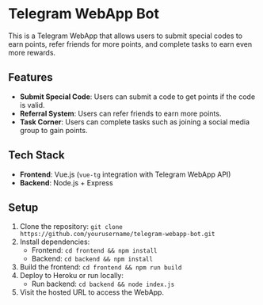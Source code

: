 # Telegram WebApp Bot

This is a Telegram WebApp that allows users to submit special codes to earn points, refer friends for more points, and complete tasks to earn even more rewards.

## Features

- **Submit Special Code**: Users can submit a code to get points if the code is valid.
- **Referral System**: Users can refer friends to earn more points.
- **Task Corner**: Users can complete tasks such as joining a social media group to gain points.

## Tech Stack

- **Frontend**: Vue.js (`vue-tg` integration with Telegram WebApp API)
- **Backend**: Node.js + Express

## Setup

1. Clone the repository: `git clone https://github.com/yourusername/telegram-webapp-bot.git`
2. Install dependencies:
   - Frontend: `cd frontend && npm install`
   - Backend: `cd backend && npm install`
3. Build the frontend: `cd frontend && npm run build`
4. Deploy to Heroku or run locally:
   - Run backend: `cd backend && node index.js`
5. Visit the hosted URL to access the WebApp.

